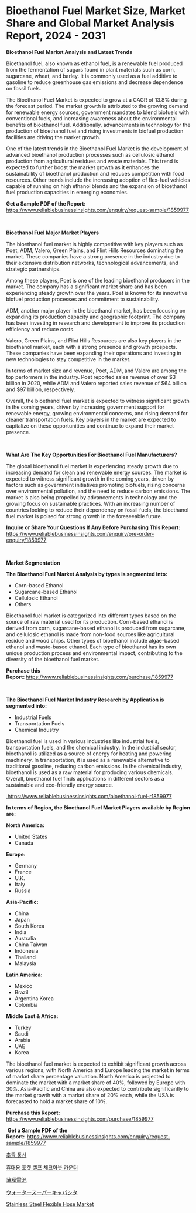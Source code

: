 <p><h1>Bioethanol Fuel Market Size, Market Share and Global Market Analysis Report, 2024 - 2031</h1></p><p><strong>Bioethanol Fuel Market Analysis and Latest Trends</strong></p>
<p><p>Bioethanol fuel, also known as ethanol fuel, is a renewable fuel produced from the fermentation of sugars found in plant materials such as corn, sugarcane, wheat, and barley. It is commonly used as a fuel additive to gasoline to reduce greenhouse gas emissions and decrease dependence on fossil fuels.</p><p>The Bioethanol Fuel Market is expected to grow at a CAGR of 13.8% during the forecast period. The market growth is attributed to the growing demand for renewable energy sources, government mandates to blend biofuels with conventional fuels, and increasing awareness about the environmental benefits of bioethanol fuel. Additionally, advancements in technology for the production of bioethanol fuel and rising investments in biofuel production facilities are driving the market growth.</p><p>One of the latest trends in the Bioethanol Fuel Market is the development of advanced bioethanol production processes such as cellulosic ethanol production from agricultural residues and waste materials. This trend is expected to further boost the market growth as it enhances the sustainability of bioethanol production and reduces competition with food resources. Other trends include the increasing adoption of flex-fuel vehicles capable of running on high ethanol blends and the expansion of bioethanol fuel production capacities in emerging economies.</p></p>
<p><strong>Get a Sample PDF of the Report:&nbsp;</strong> <a href="https://www.reliablebusinessinsights.com/enquiry/request-sample/1859977">https://www.reliablebusinessinsights.com/enquiry/request-sample/1859977</a></p>
<p>&nbsp;</p>
<p><strong>Bioethanol Fuel Major Market Players</strong></p>
<p><p>The bioethanol fuel market is highly competitive with key players such as Poet, ADM, Valero, Green Plains, and Flint Hills Resources dominating the market. These companies have a strong presence in the industry due to their extensive distribution networks, technological advancements, and strategic partnerships.</p><p>Among these players, Poet is one of the leading bioethanol producers in the market. The company has a significant market share and has been experiencing steady growth over the years. Poet is known for its innovative biofuel production processes and commitment to sustainability.</p><p>ADM, another major player in the bioethanol market, has been focusing on expanding its production capacity and geographic footprint. The company has been investing in research and development to improve its production efficiency and reduce costs.</p><p>Valero, Green Plains, and Flint Hills Resources are also key players in the bioethanol market, each with a strong presence and growth prospects. These companies have been expanding their operations and investing in new technologies to stay competitive in the market.</p><p>In terms of market size and revenue, Poet, ADM, and Valero are among the top performers in the industry. Poet reported sales revenue of over $3 billion in 2020, while ADM and Valero reported sales revenue of $64 billion and $97 billion, respectively.</p><p>Overall, the bioethanol fuel market is expected to witness significant growth in the coming years, driven by increasing government support for renewable energy, growing environmental concerns, and rising demand for cleaner transportation fuels. Key players in the market are expected to capitalize on these opportunities and continue to expand their market presence.</p></p>
<p>&nbsp;</p>
<p><strong>What Are The Key Opportunities For Bioethanol Fuel Manufacturers?</strong></p>
<p><p>The global bioethanol fuel market is experiencing steady growth due to increasing demand for clean and renewable energy sources. The market is expected to witness significant growth in the coming years, driven by factors such as government initiatives promoting biofuels, rising concerns over environmental pollution, and the need to reduce carbon emissions. The market is also being propelled by advancements in technology and the growing focus on sustainable practices. With an increasing number of countries looking to reduce their dependency on fossil fuels, the bioethanol fuel market is poised for strong growth in the foreseeable future.</p></p>
<p><strong>Inquire or Share Your Questions If Any Before Purchasing This Report:</strong> <a href="https://www.reliablebusinessinsights.com/enquiry/pre-order-enquiry/1859977">https://www.reliablebusinessinsights.com/enquiry/pre-order-enquiry/1859977</a></p>
<p>&nbsp;</p>
<p><strong>Market Segmentation</strong></p>
<p><strong>The Bioethanol Fuel Market Analysis by types is segmented into:</strong></p>
<p><ul><li>Corn-based Ethanol</li><li>Sugarcane-based Ethanol</li><li>Cellulosic Ethanol</li><li>Others</li></ul></p>
<p><p>Bioethanol fuel market is categorized into different types based on the source of raw material used for its production. Corn-based ethanol is derived from corn, sugarcane-based ethanol is produced from sugarcane, and cellulosic ethanol is made from non-food sources like agricultural residue and wood chips. Other types of bioethanol include algae-based ethanol and waste-based ethanol. Each type of bioethanol has its own unique production process and environmental impact, contributing to the diversity of the bioethanol fuel market.</p></p>
<p><strong>Purchase this Report:&nbsp;</strong><a href="https://www.reliablebusinessinsights.com/purchase/1859977">https://www.reliablebusinessinsights.com/purchase/1859977</a></p>
<p>&nbsp;</p>
<p><strong>The Bioethanol Fuel Market Industry Research by Application is segmented into:</strong></p>
<p><ul><li>Industrial Fuels</li><li>Transportation Fuels</li><li>Chemical Industry</li></ul></p>
<p><p>Bioethanol fuel is used in various industries like industrial fuels, transportation fuels, and the chemical industry. In the industrial sector, bioethanol is utilized as a source of energy for heating and powering machinery. In transportation, it is used as a renewable alternative to traditional gasoline, reducing carbon emissions. In the chemical industry, bioethanol is used as a raw material for producing various chemicals. Overall, bioethanol fuel finds applications in different sectors as a sustainable and eco-friendly energy source.</p></p>
<p><a href="https://www.reliablebusinessinsights.com/bioethanol-fuel-r1859977">&nbsp;https://www.reliablebusinessinsights.com/bioethanol-fuel-r1859977</a></p>
<p><strong>In terms of Region, the Bioethanol Fuel Market Players available by Region are:</strong></p>
<p>
    <p> <strong> North America: </strong>
        <ul>
            <li>United States</li>
            <li>Canada</li>
        </ul>
        </p> 
    <p> <strong> Europe: </strong>
        <ul>
            <li>Germany</li>
            <li>France</li>
            <li>U.K.</li>
            <li>Italy</li>
            <li>Russia</li>
        </ul>
        </p> 
    <p> <strong> Asia-Pacific: </strong>
        <ul>
            <li>China</li>
            <li>Japan</li>
            <li>South Korea</li>
            <li>India</li>
            <li>Australia</li>
            <li>China Taiwan</li>
            <li>Indonesia</li>
            <li>Thailand</li>
            <li>Malaysia</li>
        </ul>
        </p> 
    <p> <strong> Latin America: </strong>
        <ul>
            <li>Mexico</li>
            <li>Brazil</li>
            <li>Argentina Korea</li>
            <li>Colombia</li>
        </ul>
        </p> 
    <p> <strong> Middle East & Africa: </strong>
        <ul>
            <li>Turkey</li>
            <li>Saudi</li>
            <li>Arabia</li>
            <li>UAE</li>
            <li>Korea</li>
        </ul>
    </p>
    </p>
<p><p>The bioethanol fuel market is expected to exhibit significant growth across various regions, with North America and Europe leading the market in terms of market share percentage valuation. North America is projected to dominate the market with a market share of 40%, followed by Europe with 30%. Asia-Pacific and China are also expected to contribute significantly to the market growth with a market share of 20% each, while the USA is forecasted to hold a market share of 10%.</p></p>
<p><strong>Purchase this Report: </strong><a href="https://www.reliablebusinessinsights.com/purchase/1859977">https://www.reliablebusinessinsights.com/purchase/1859977</a></p>
<p>&nbsp;<strong>Get a Sample PDF of the Report:&nbsp;&nbsp;</strong><a href="https://www.reliablebusinessinsights.com/enquiry/request-sample/1859977">https://www.reliablebusinessinsights.com/enquiry/request-sample/1859977</a></p>
<p><strong></strong></p>
<p><p><a href="https://medium.com/@eltaroberts01/%EC%B6%94%EC%B6%9C-%ED%92%8D%EC%84%A0-%EC%8B%9C%EC%9E%A5-%EC%A0%90%EC%9C%A0%EC%9C%A8-%EB%B0%8F-%EC%8B%9C%EC%9E%A5-%EB%B6%84%EC%84%9D-%EC%84%B1%EC%9E%A5-%EB%8F%99%ED%96%A5-%EB%B0%8F-%EC%98%88%EC%B8%A1-2024%EB%85%84-2031%EB%85%84-%EA%B8%B0%EA%B0%84-05cb1cb467da">추출 풍선</a></p><p><a href="https://github.com/regina00882/Market-Research-Report-List-1/blob/main/8846337140186.md">휴대용 포켓 셀프 체크아웃 카운터</a></p><p><a href="https://medium.com/@abdielkilback/%E3%82%B0%E3%83%AD%E3%83%BC%E3%83%90%E3%83%AB-%E3%82%B7%E3%83%B3%E3%83%95%E3%82%A3%E3%83%AB%E3%83%A0%E3%83%90%E3%83%83%E3%83%86%E3%83%AA%E3%83%BC%E7%94%A3%E6%A5%AD-%E7%A8%AE%E9%A1%9E-%E7%94%A8%E9%80%94-%E5%B8%82%E5%A0%B4%E3%83%97%E3%83%AC%E3%83%BC%E3%83%A4%E3%83%BC-%E5%9C%B0%E5%9F%9F%E5%88%A5%E6%88%90%E9%95%B7%E5%88%86%E6%9E%90-%E3%81%8A%E3%82%88%E3%81%B3%E5%B0%86%E6%9D%A5%E3%81%AE%E3%82%B7%E3%83%8A%E3%83%AA%E3%82%AA-2024%E5%B9%B4-2031%E5%B9%B4-c367f1a64741">薄膜電池</a></p><p><a href="https://medium.com/@abdielkilback/%E6%B0%B4%E3%82%B9%E3%83%BC%E3%83%91%E3%83%BC%E3%82%B3%E3%83%B3%E3%83%87%E3%83%B3%E3%82%B5%E5%B8%82%E5%A0%B4%E3%81%AE%E3%82%B5%E3%82%A4%E3%82%BA%E3%81%A8%E3%82%B7%E3%82%A7%E3%82%A2%E5%88%86%E6%9E%90-%E6%88%90%E9%95%B7%E3%83%88%E3%83%AC%E3%83%B3%E3%83%89%E3%81%A82031%E5%B9%B4%E3%81%BE%E3%81%A7%E3%81%AE%E4%BA%88%E6%B8%AC-b88fc623e7d1">ウォータースーパーキャパシタ</a></p><p><a href="https://github.com/gdfhhhj/Market-Research-Report-List-5/blob/main/stainless-steel-flexible-hose-market.md">Stainless Steel Flexible Hose Market</a></p></p>